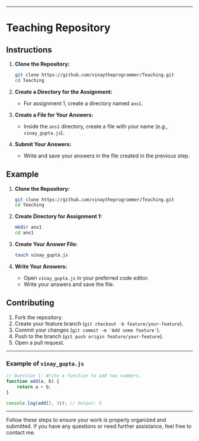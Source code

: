 
---

# Teaching Repository

## Instructions

1. **Clone the Repository:**
   ```sh
   git clone https://github.com/vinaytheprogrammer/Teaching.git
   cd Teaching
   ```

2. **Create a Directory for the Assignment:**
   - For assignment 1, create a directory named `ans1`.

3. **Create a File for Your Answers:**
   - Inside the `ans1` directory, create a file with your name (e.g., `vinay_gupta.js`).

4. **Submit Your Answers:**
   - Write and save your answers in the file created in the previous step.

## Example

1. **Clone the Repository:**
   ```sh
   git clone https://github.com/vinaytheprogrammer/Teaching.git
   cd Teaching
   ```

2. **Create Directory for Assignment 1:**
   ```sh
   mkdir ans1
   cd ans1
   ```

3. **Create Your Answer File:**
   ```sh
   touch vinay_gupta.js
   ```

4. **Write Your Answers:**
   - Open `vinay_gupta.js` in your preferred code editor.
   - Write your answers and save the file.

## Contributing

1. Fork the repository.
2. Create your feature branch (`git checkout -b feature/your-feature`).
3. Commit your changes (`git commit -m 'Add some feature'`).
4. Push to the branch (`git push origin feature/your-feature`).
5. Open a pull request.

---

### Example of `vinay_gupta.js`

```javascript
// Question 1: Write a function to add two numbers.
function add(a, b) {
    return a + b;
}

console.log(add(2, 3)); // Output: 5
```

---

Follow these steps to ensure your work is properly organized and submitted. If you have any questions or need further assistance, feel free to contact me.

